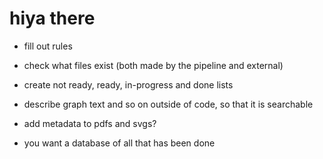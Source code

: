 # hiya there

- fill out rules
- check what files exist (both made by the pipeline and external)
- create not ready, ready, in-progress and done lists

- describe graph text and so on outside of code, so that it is searchable
- add metadata to pdfs and svgs?

- you want a database of all that has been done
